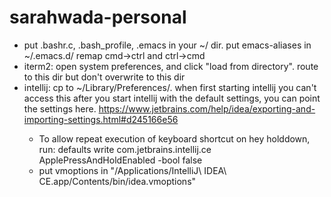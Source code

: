 # sarahwada-personal

- put .bashr.c, .bash_profile, .emacs in your ~/ dir. put emacs-aliases in ~/.emacs.d/
  remap cmd->ctrl and ctrl->cmd
- iterm2: open system preferences, and click "load from directory". route to this
   dir but don't overwrite to this dir
- intellij: cp to ~/Library/Preferences/<PRODUCT><VERSION>. when first starting intellij you can't access this
   after you start intellij with the default settings, you can point the settings here.
   https://www.jetbrains.com/help/idea/exporting-and-importing-settings.html#d245166e56
   - To allow repeat execution of keyboard shortcut on hey holddown, run:
       defaults write com.jetbrains.intellij.ce ApplePressAndHoldEnabled -bool false
   - put vmoptions in "/Applications/IntelliJ\ IDEA\ CE.app/Contents/bin/idea.vmoptions"